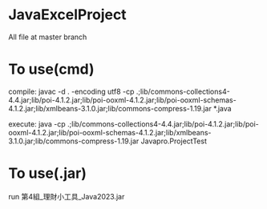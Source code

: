 # JavaExcelProject
All file at master branch

# To use(cmd)
compile: javac -d . -encoding utf8 -cp .;lib/commons-collections4-4.4.jar;lib/poi-4.1.2.jar;lib/poi-ooxml-4.1.2.jar;lib/poi-ooxml-schemas-4.1.2.jar;lib/xmlbeans-3.1.0.jar;lib/commons-compress-1.19.jar *.java

execute: java -cp .;lib/commons-collections4-4.4.jar;lib/poi-4.1.2.jar;lib/poi-ooxml-4.1.2.jar;lib/poi-ooxml-schemas-4.1.2.jar;lib/xmlbeans-3.1.0.jar;lib/commons-compress-1.19.jar Javapro.ProjectTest

# To use(.jar)
run 第4組_理財小工具_Java2023.jar
